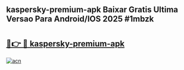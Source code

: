 ## kaspersky-premium-apk Baixar Gratis Ultima Versao Para Android/IOS 2025 #1mbzk

# <h2><a href="https://ainizakaria.my?title=kaspersky-premium-apk&ref=20M">🔗👉 🔴 kaspersky-premium-apk</a></h2>

[![acn](https://github.com/user-attachments/assets/0f9c940e-d8b0-45ae-aac7-cd30a18b3e1c)](https://ainizakaria.my?title=kaspersky-premium-apk&ref=20M)

